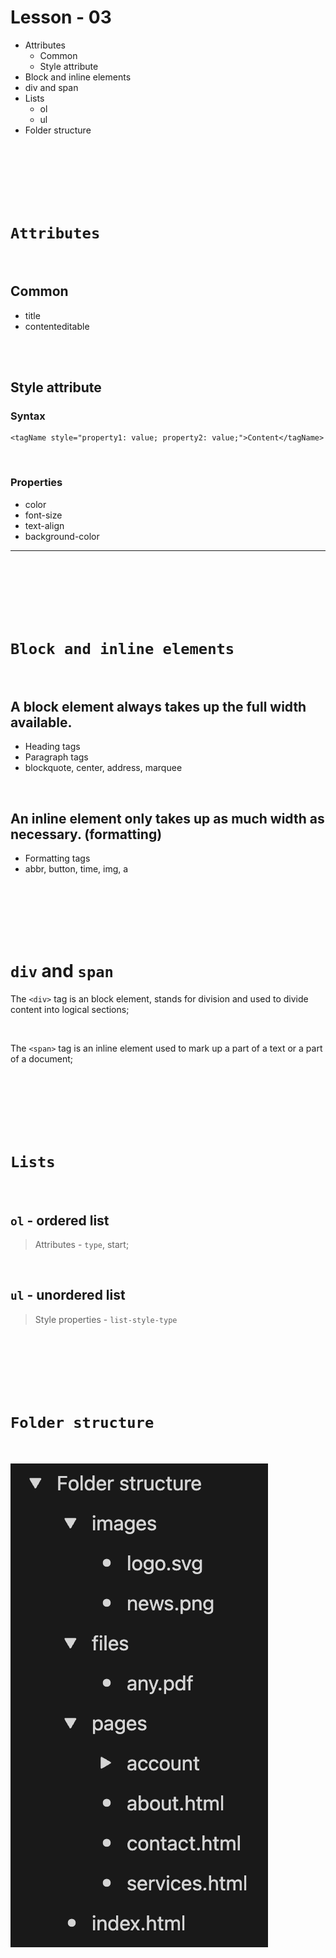# Lesson - 03

- Attributes
  - Common
  - Style attribute
- Block and inline elements
- div and span
- Lists
  - ol
  - ul
- Folder structure


<br><br><br><br><br>


# `Attributes`

<br>

##  Common

 - title
 - contenteditable

<br><br>

## Style attribute

### Syntax

 ```
 <tagName style="property1: value; property2: value;">Content</tagName>
 ```
<br>

### Properties
- color
- font-size
- text-align
- background-color

---

<br><br><br><br><br>

# `Block and inline elements`

<br>

 ## A block element always takes up the full width available.

- Heading tags
- Paragraph tags
- blockquote, center, address, marquee

<br>

## An inline element only takes up as much width as necessary. (formatting)

- Formatting tags
- abbr, button, time, img, a

<br><br><br><br><br>

# `div` and `span`


The `<div>` tag is an block element, stands for division and used to divide content into logical sections;

<br>

The `<span>` tag is an inline element used to mark up a part of a text or a part of a document;

<br><br><br><br><br>

# `Lists`

<br>

## `ol` - ordered list

> Attributes - `type`, start;

<br>

## `ul` - unordered list

> Style properties - `list-style-type`


<br><br><br><br><br>

# `Folder structure`

<br>

![img alt](./images/structure.png)